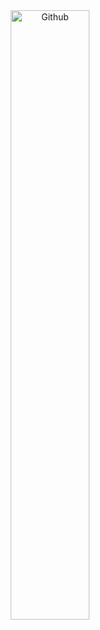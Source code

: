 <div align="center">
  
<img width="50%" alt="Github" src="https://github.com/zabbix-byte/zabbix-byte/blob/main/h.gif" />

</div>

